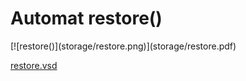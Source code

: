 # Automat restore()


<div class=automatpng markdown="1">
[![restore()](storage/restore.png)](storage/restore.pdf)
</div>

[restore.vsd](storage/restore.vsd)

